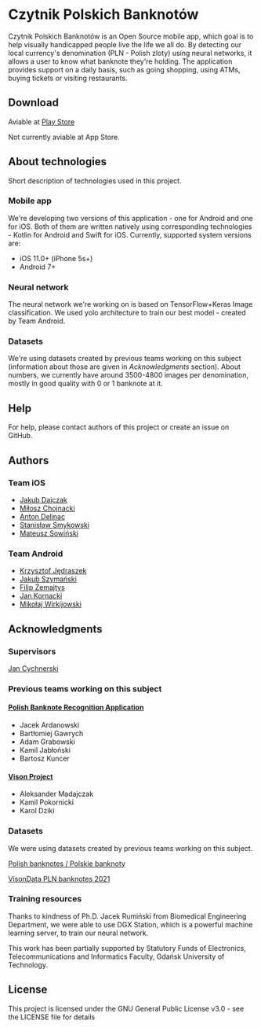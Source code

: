 # Czytnik Polskich Banknotów

Czytnik Polskich Banknotów is an Open Source mobile app, which goal is to help visually handicapped people live the life we all do. By detecting our local currency's denomination (PLN - Polish zloty) using neural networks, it allows a user to know what banknote they're holding. The application provides support on a daily basis, such as going shopping, using ATMs, buying tickets or visiting restaurants.

## Download

Aviable at [Play Store](https://play.google.com/store/apps/details?id=pg.eti.project.polishbanknotes)

Not currently aviable at App Store.

## About technologies

Short description of technologies used in this project.

### Mobile app

We're developing two versions of this application - one for Android and one for iOS. Both of them are written natively using corresponding technologies - Kotlin for Android and Swift for iOS. Currently, supported system versions are:

* iOS 11.0+ (iPhone 5s+)
* Android 7+

### Neural network

The neural network we're working on is based on TensorFlow+Keras Image classification. We used yolo architecture to train our best model - created by Team Android.

### Datasets

We're using datasets created by previous teams working on this subject (information about those are given in *Acknowledgments* section). About numbers, we currently have around 3500-4800 images per denomination, mostly in good quality with 0 or 1 banknote at it.

## Help

For help, please contact authors of this project or create an issue on GitHub.

## Authors

### Team iOS

* [Jakub Dajczak](https://github.com/qaziok)
* [Miłosz Chojnacki](https://github.com/Buzeqq)
* [Anton Delinac](https://github.com/anton-0)
* [Stanisław Smykowski](https://github.com/StanislawSm)
* [Mateusz Sowiński](https://github.com/wichurax)

### Team Android

* [Krzysztof Jędraszek](https://github.com/kjedrasz2137)
* [Jakub Szymański](https://github.com/Corax0x01)
* [Filip Żemajtys](https://github.com/fzemi)
* [Jan Kornacki](https://github.com/jankejc)
* [Mikołaj Wirkijowski](https://github.com/mikolajwirkijowski97)

## Acknowledgments

### Supervisors

[Jan Cychnerski](https://github.com/jachoo)

### Previous teams working on this subject

#### [Polish Banknote Recognition Application](https://github.com/bartekkkkk/PG2020)

- Jacek Ardanowski
- Bartłomiej Gawrych
- Adam Grabowski
- Kamil Jabłoński
- Bartosz Kuncer

#### [Vison Project](https://github.com/theATM/Vison-Project-Repository)

- Aleksander Madajczak
- Kamil Pokornicki
- Karol Dziki

### Datasets

We were using datasets created by previous teams working on this subject.

[Polish banknotes / Polskie banknoty](https://www.kaggle.com/datasets/bartomiejgawrych/polish-banknotes-polskie-banknoty)

[VisonData PLN banknotes 2021](https://www.kaggle.com/datasets/99636797e98397fa6161113867b50bed663be07900885852cda713b1cc76e52d)

### Training resources

Thanks to kindness of Ph.D. Jacek Rumiński from Biomedical Engineering Department, we were able to use DGX Station, which is a powerful machine learning server, to train our neural network.

This work has been partially supported by Statutory Funds of Electronics, Telecommunications and Informatics Faculty, Gdańsk University of Technology.

## License

This project is licensed under the GNU General Public License v3.0 - see the LICENSE file for details